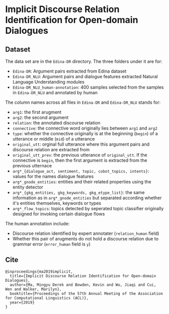 # Implicit Discourse Relation Identification for Open-domain Dialogues

## Dataset

The data set are in the `Edina-DR` directory. The three folders under it are for:

* `Edina-DR`: Argument pairs extracted from Edina dataset
* `Edina-DR_NLU`: Argument pairs and dialogue features extracted Natural Language Understanding modules
* `Edina-DR_NLU_human-annotation`: 400 samples selected from the samples in `Edina-DR_NLU` and annotated by human

The column names across all files in `Edina-DR` and `Edina-DR_NLU` stands for:

* `arg1`: the first arugment
* `arg2`: the second argument
* `relation`: the annotated discourse relation
* `connective`: the connective word originally lies between `arg1` and `arg2`
* `type`: whether the connective originally is at the beginning (`begin`) of a utterance or middle (`mid`) of a utterance
* `original_utt`: orginal full utterance where this argument pairs and discourse relation are extracted from
* `original_utt_prev`: the previous utterance of `original_utt`. If the connective is `begin`, then the first argument is extracted from the previous utternace
* `arg*_{dialogue_act, sentiment, topic, cobot_topics, intents}`: values for the names dialogue features
* `arg*_gnode_entities`: entities and their related properties using the entity detector
* `arg*_{gkg_entities, gkg_keywords, gkg_etype_list}`: the same information as in `arg*_gnode_entities` but separated according whether it's entities themselves, keywords or types
* `arg*_flow_topics`: topics detected by seperated topic classifier originally designed for invoking certain dialogue flows

The human annotation include:

* Discourse relation identified by expert annotater (`relation_human` field)
* Whether this pair of arugments do not hold a discourse relation due to grammar error (`error_human` field is `y`)

## Cite

```
@inproceedings{ma2019implicit,
  title={Implicit Discourse Relation Identification for Open-domain Dialogues},
  author={Ma, Mingyu Derek and Bowden, Kevin and Wu, Jiaqi and Cui, Wen and Walker, Marilyn},
  booktitle={Proceedings of the 57th Annual Meeting of the Association for Computational Linguistics (ACL)},
  year={2019}
}
```